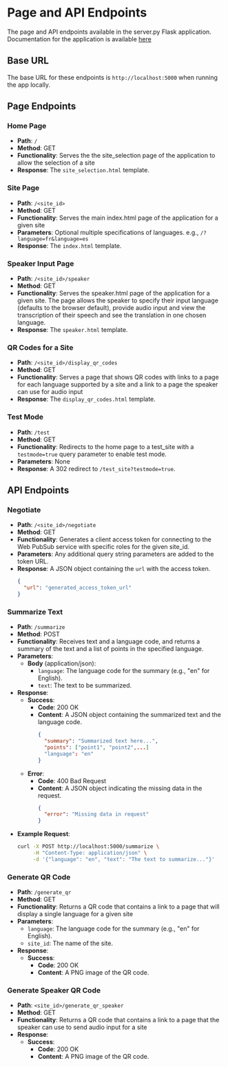 # Page and API Endpoints

The page and API endpoints available in the server.py Flask application.  Documentation for the application is available [here](./Readme.md)

## Base URL

The base URL for these endpoints is `http://localhost:5000` when running the app locally.

## Page Endpoints

### Home Page
- **Path**: `/`
- **Method**: GET
- **Functionality**: Serves the the site_selection page of the application to allow the selection of a site
- **Response**: The `site_selection.html` template.

### Site Page
- **Path**: `/<site_id>`
- **Method**: GET
- **Functionality**: Serves the main index.html page of the application for a given site
- **Parameters**: Optional multiple specifications of languages. e.g., `/?language=fr&language=es`
- **Response**: The `index.html` template.

### Speaker Input Page
- **Path**: `/<site_id>/speaker`
- **Method**: GET
- **Functionality**: Serves the speaker.html page of the application for a given site.  The page allows the speaker to specify their input language (defaults to the browser default), provide audio input and view the transcription of their speech and see the translation in one chosen language.
- **Response**: The `speaker.html` template.

### QR Codes for a Site
- **Path**: `/<site_id>/display_qr_codes`
- **Method**: GET
- **Functionality**: Serves a page that shows QR codes with links to a page for each language supported by a site and a link to a page the speaker can use for audio input
- **Response**: The `display_qr_codes.html` template.

### Test Mode
- **Path**: `/test`
- **Method**: GET
- **Functionality**: Redirects to the home page to a test_site with a `testmode=true` query parameter to enable test mode.
- **Parameters**: None
- **Response**: A 302 redirect to `/test_site?testmode=true`.

## API Endpoints
### Negotiate
- **Path**: `/<site_id>/negotiate`
- **Method**: GET
- **Functionality**: Generates a client access token for connecting to the Web PubSub service with specific roles for the given site_id.
- **Parameters**: Any additional query string parameters are added to the token URL.
- **Response**: A JSON object containing the `url` with the access token.
  ```json
  {
    "url": "generated_access_token_url"
  }

### Summarize Text
- **Path**: `/summarize`
- **Method**: POST
- **Functionality**: Receives text and a language code, and returns a summary of the text and a list of points in the specified language.
- **Parameters**:
  - **Body** (application/json):
    - `language`: The language code for the summary (e.g., "en" for English).
    - `text`: The text to be summarized.
- **Response**:
  - **Success**:
    - **Code**: 200 OK
    - **Content**: A JSON object containing the summarized text and the language code.
      ```json
      {
        "summary": "Summarized text here...",
        "points": ["point1", "point2",...]
        "language": "en"
      }
      ```
  - **Error**:
    - **Code**: 400 Bad Request
    - **Content**: A JSON object indicating the missing data in the request.
      ```json
      {
        "error": "Missing data in request"
      }
      ```
- **Example Request**:
  ```bash
  curl -X POST http://localhost:5000/summarize \
       -H "Content-Type: application/json" \
       -d '{"language": "en", "text": "The text to summarize..."}'

### Generate QR Code
- **Path**: `/generate_qr`
- **Method**: GET
- **Functionality**: Returns a QR code that contains a link to a page that will display a single language for a given site
- **Parameters**:
    - `language`: The language code for the summary (e.g., "en" for English).
    - `site_id`: The name of the site.
- **Response**:
  - **Success**:
    - **Code**: 200 OK
    - **Content**: A PNG image of the QR code.

### Generate Speaker QR Code
- **Path**: `<site_id>/generate_qr_speaker`
- **Method**: GET
- **Functionality**: Returns a QR code that contains a link to a page that the speaker can use to send audio input for a site
- **Response**:
  - **Success**:
    - **Code**: 200 OK
    - **Content**: A PNG image of the QR code.
